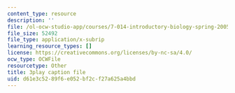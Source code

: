 ```yaml
---
content_type: resource
description: ''
file: /ol-ocw-studio-app/courses/7-014-introductory-biology-spring-2005/d61e3c5289f6e052bf2cf27a625a4bbd_Ncszdp4YQDY.srt
file_size: 52492
file_type: application/x-subrip
learning_resource_types: []
license: https://creativecommons.org/licenses/by-nc-sa/4.0/
ocw_type: OCWFile
resourcetype: Other
title: 3play caption file
uid: d61e3c52-89f6-e052-bf2c-f27a625a4bbd
---
```

